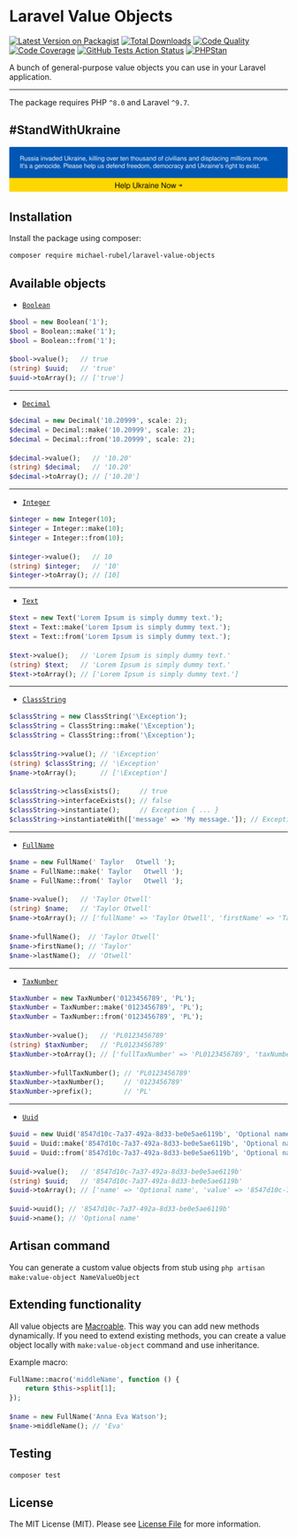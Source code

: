 # Laravel Value Objects
[![Latest Version on Packagist](https://img.shields.io/packagist/v/michael-rubel/laravel-value-objects.svg?style=flat-square&logo=packagist)](https://packagist.org/packages/michael-rubel/laravel-value-objects)
[![Total Downloads](https://img.shields.io/packagist/dt/michael-rubel/laravel-value-objects.svg?style=flat-square&logo=packagist)](https://packagist.org/packages/michael-rubel/laravel-value-objects)
[![Code Quality](https://img.shields.io/scrutinizer/quality/g/michael-rubel/laravel-value-objects.svg?style=flat-square&logo=scrutinizer)](https://scrutinizer-ci.com/g/michael-rubel/laravel-value-objects/?branch=main)
[![Code Coverage](https://img.shields.io/scrutinizer/coverage/g/michael-rubel/laravel-value-objects.svg?style=flat-square&logo=scrutinizer)](https://scrutinizer-ci.com/g/michael-rubel/laravel-value-objects/?branch=main)
[![GitHub Tests Action Status](https://img.shields.io/github/workflow/status/michael-rubel/laravel-value-objects/run-tests/main?style=flat-square&label=tests&logo=github)](https://github.com/michael-rubel/laravel-value-objects/actions)
[![PHPStan](https://img.shields.io/github/workflow/status/michael-rubel/laravel-value-objects/phpstan/main?style=flat-square&label=larastan&logo=laravel)](https://github.com/michael-rubel/laravel-value-objects/actions)

A bunch of general-purpose value objects you can use in your Laravel application.

---

The package requires PHP `^8.0` and Laravel `^9.7`.

## #StandWithUkraine
[![SWUbanner](https://raw.githubusercontent.com/vshymanskyy/StandWithUkraine/main/banner2-direct.svg)](https://github.com/vshymanskyy/StandWithUkraine/blob/main/docs/README.md)

## Installation
Install the package using composer:
```bash
composer require michael-rubel/laravel-value-objects
```

## Available objects

- [`Boolean`](https://github.com/michael-rubel/laravel-value-objects/blob/main/src/Collection/Primitive/Boolean.php)

```php
$bool = new Boolean('1');
$bool = Boolean::make('1');
$bool = Boolean::from('1');

$bool->value();   // true
(string) $uuid;   // 'true'
$uuid->toArray(); // ['true']
```

---

- [`Decimal`](https://github.com/michael-rubel/laravel-value-objects/blob/main/src/Collection/Primitive/Decimal.php)

```php
$decimal = new Decimal('10.20999', scale: 2);
$decimal = Decimal::make('10.20999', scale: 2);
$decimal = Decimal::from('10.20999', scale: 2);

$decimal->value();   // '10.20'
(string) $decimal;   // '10.20'
$decimal->toArray(); // ['10.20']
```

---

- [`Integer`](https://github.com/michael-rubel/laravel-value-objects/blob/main/src/Collection/Primitive/Integer.php)

```php
$integer = new Integer(10);
$integer = Integer::make(10);
$integer = Integer::from(10);

$integer->value();   // 10
(string) $integer;   // '10'
$integer->toArray(); // [10]
```

---

- [`Text`](https://github.com/michael-rubel/laravel-value-objects/blob/main/src/Collection/Primitive/Text.php)

```php
$text = new Text('Lorem Ipsum is simply dummy text.');
$text = Text::make('Lorem Ipsum is simply dummy text.');
$text = Text::from('Lorem Ipsum is simply dummy text.');

$text->value();   // 'Lorem Ipsum is simply dummy text.'
(string) $text;   // 'Lorem Ipsum is simply dummy text.'
$text->toArray(); // ['Lorem Ipsum is simply dummy text.']
```

---

- [`ClassString`](https://github.com/michael-rubel/laravel-value-objects/blob/main/src/Collection/Complex/ClassString.php)

```php
$classString = new ClassString('\Exception');
$classString = ClassString::make('\Exception');
$classString = ClassString::from('\Exception');

$classString->value(); // '\Exception'
(string) $classString; // '\Exception'
$name->toArray();      // ['\Exception']

$classString->classExists();     // true
$classString->interfaceExists(); // false
$classString->instantiate();     // Exception { ... }
$classString->instantiateWith(['message' => 'My message.']); // Exception { #message: "test" ... }
```

---

- [`FullName`](https://github.com/michael-rubel/laravel-value-objects/blob/main/src/Collection/Complex/FullName.php)

```php
$name = new FullName(' Taylor   Otwell ');
$name = FullName::make(' Taylor   Otwell ');
$name = FullName::from(' Taylor   Otwell ');

$name->value();   // 'Taylor Otwell'
(string) $name;   // 'Taylor Otwell'
$name->toArray(); // ['fullName' => 'Taylor Otwell', 'firstName' => 'Taylor', 'lastName' => 'Otwell']

$name->fullName();  // 'Taylor Otwell'
$name->firstName(); // 'Taylor'
$name->lastName();  // 'Otwell'
```

---

- [`TaxNumber`](https://github.com/michael-rubel/laravel-value-objects/blob/main/src/Collection/Complex/TaxNumber.php)

```php
$taxNumber = new TaxNumber('0123456789', 'PL');
$taxNumber = TaxNumber::make('0123456789', 'PL');
$taxNumber = TaxNumber::from('0123456789', 'PL');

$taxNumber->value();   // 'PL0123456789'
(string) $taxNumber;   // 'PL0123456789'
$taxNumber->toArray(); // ['fullTaxNumber' => 'PL0123456789', 'taxNumber' => '0123456789', 'prefix' => 'PL']

$taxNumber->fullTaxNumber(); // 'PL0123456789'
$taxNumber->taxNumber();     // '0123456789'
$taxNumber->prefix();        // 'PL'
```

---

- [`Uuid`](https://github.com/michael-rubel/laravel-value-objects/blob/main/src/Collection/Complex/Uuid.php)

```php
$uuid = new Uuid('8547d10c-7a37-492a-8d33-be0e5ae6119b', 'Optional name');
$uuid = Uuid::make('8547d10c-7a37-492a-8d33-be0e5ae6119b', 'Optional name');
$uuid = Uuid::from('8547d10c-7a37-492a-8d33-be0e5ae6119b', 'Optional name');

$uuid->value();   // '8547d10c-7a37-492a-8d33-be0e5ae6119b'
(string) $uuid;   // '8547d10c-7a37-492a-8d33-be0e5ae6119b'
$uuid->toArray(); // ['name' => 'Optional name', 'value' => '8547d10c-7a37-492a-8d33-be0e5ae6119b']

$uuid->uuid(); // '8547d10c-7a37-492a-8d33-be0e5ae6119b'
$uuid->name(); // 'Optional name'
```

## Artisan command
You can generate a custom value objects from stub using `php artisan make:value-object NameValueObject`

## Extending functionality
All value objects are [Macroable](https://laravel.com/api/5.8/Illuminate/Support/Traits/Macroable.html).
This way you can add new methods dynamically. If you need to extend existing methods, you can create a value object locally with `make:value-object` command and use inheritance.

Example macro:
```php
FullName::macro('middleName', function () {
    return $this->split[1];
});

$name = new FullName('Anna Eva Watson');
$name->middleName(); // 'Eva'
```

## Testing
```bash
composer test
```

## License
The MIT License (MIT). Please see [License File](LICENSE.md) for more information.
